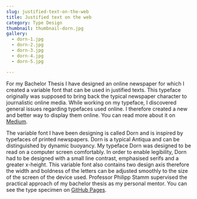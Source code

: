 ```yaml
---
slug: justified-text-on-the-web
title: Justified text on the web
category: Type Design
thumbnail: thumbnail-dorn.jpg
gallery:
  - dorn-1.jpg
  - dorn-2.jpg
  - dorn-3.jpg
  - dorn-4.jpg
  - dorn-5.jpg

---
```

For my Bachelor Thesis I have designed an online newspaper for which I created a variable font that can be used in justified texts. This typeface originally was supposed to bring back the typical newspaper character to journalistic online media. While working on my typeface, I discovered general issues regarding typefaces used online. I therefore created a new and better way to display them online. You can read more about it on [Medium](https://medium.com/@miskolczy/justified-text-on-the-web-3d30a540eeb4 "").

The variable font I have been designing is called Dorn and is inspired by typefaces of printed newspapers. Dorn is a typical Antiqua and can be distinguished by dynamic buoyancy. My typeface Dorn was designed to be read on a computer screen comfortably. In order to enable legibility, Dorn had to be designed with a small line contrast, emphasised serifs and a greater x-height. This variable font also contains two design axis therefore the width and boldness of the letters can be adjusted smoothly to the size of the screen of the device used. Professor Philipp Stamm supervised the practical approach of my bachelor thesis as my personal mentor. You can see the type specimen on [GitHub Pages](https://miskolczy.github.io/dorn "").